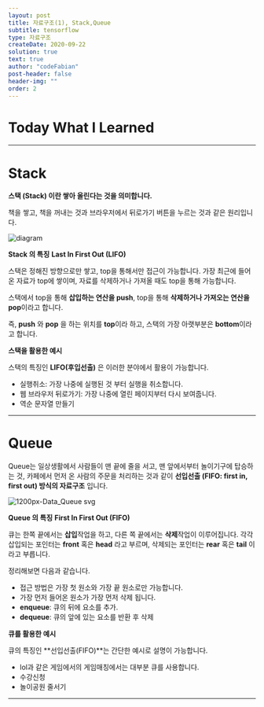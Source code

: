```yaml
---
layout: post
title: 자료구조(1), Stack,Queue
subtitle: tensorflow
type: 자료구조
createDate: 2020-09-22
solution: true
text: true
author: "codeFabian"
post-header: false
header-img: ""
order: 2
---
```


# Today What I Learned

<hr>

# Stack

**스택 (Stack) 이란 쌓아 올린다는 것을 의미합니다.**

책을 쌓고, 책을 꺼내는 것과 브라우저에서 뒤로가기 버튼을 누르는 것과 같은 원리입니다.

![diagram](https://user-images.githubusercontent.com/46562138/93102414-6ecc1180-f6e6-11ea-8591-ac8e92b2426d.png)

**Stack 의 특징**
**Last In First Out (LIFO)**

스택은 정해진 방향으로만 쌓고, top을 통해서만 접근이 가능합니다.
가장 최근에 들어온 자료가 top에 쌓이며, 자료를 삭제하거나 가져올 때도 top을 통해 가능합니다.

스택에서 top을 통해 **삽입하는 연산을 push**, top을 통해 **삭제하거나 가져오는 연산을 pop**이라고 합니다.

즉, **push** 와 **pop** 을 하는 위치를 **top**이라 하고, 스택의 가장 아랫부분은 **bottom**이라고 합니다.

**스택을 활용한 예시**

스택의 특징인 **LIFO(후입선출)** 은 이러한 분야에서 활용이 가능합니다.

- 실행취소: 가장 나중에 실행된 것 부터 실행을 취소합니다.
- 웹 브라우저 뒤로가기: 가장 나중에 열린 페이지부터 다시 보여줍니다.
- 역순 문자열 만들기

<hr>

# Queue

Queue는 일상생활에서 사람들이 맨 끝에 줄을 서고, 맨 앞에서부터 놀이기구에 탑승하는 것, 카페에서 먼저 온 사람의 주문을 처리하는 것과 같이 **선입선출 (FIFO: first in, first out) 방식의 자료구조** 입니다.

![1200px-Data_Queue svg](https://user-images.githubusercontent.com/46562138/93104468-d6835c00-f6e8-11ea-9b9a-570af12e9263.png)

**Queue 의 특징**
**First In First Out (FIFO)**

큐는 한쪽 끝에서는 **삽입**작업을 하고, 다른 쪽 끝에서는 **삭제**작업이 이루어집니다.
각각 삽입되는 포인터는 **front** 혹은 **head** 라고 부르며, 삭제되는 포인터는 **rear** 혹은 **tail** 이라고 부릅니다.

정리해보면 다음과 같습니다.

- 접근 방법은 가장 첫 원소와 가장 끝 원소로만 가능합니다.
- 가장 먼저 들어온 원소가 가장 먼저 삭제 됩니다.
- **enqueue**: 큐의 뒤에 요소를 추가.
- **dequeue**: 큐의 앞에 있는 요소를 반환 후 삭제

**큐를 활용한 예시**

큐의 특징인 **선입선출(FIFO)**는 간단한 예시로 설명이 가능합니다.

- lol과 같은 게임에서의 게임매칭에서는 대부분 큐를 사용합니다.
- 수강신청
- 놀이공원 줄서기

<hr>
